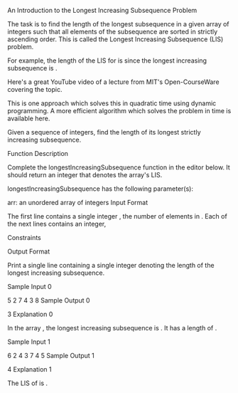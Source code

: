 An Introduction to the Longest Increasing Subsequence Problem

The task is to find the length of the longest subsequence in a given array of integers such that all elements of the subsequence are sorted in strictly ascending order. This is called the Longest Increasing Subsequence (LIS) problem.

For example, the length of the LIS for  is  since the longest increasing subsequence is .

Here's a great YouTube video of a lecture from MIT's Open-CourseWare covering the topic.


This is one approach which solves this in quadratic time using dynamic programming. A more efficient algorithm which solves the problem in  time is available here.

Given a sequence of integers, find the length of its longest strictly increasing subsequence.

Function Description

Complete the longestIncreasingSubsequence function in the editor below. It should return an integer that denotes the array's LIS.

longestIncreasingSubsequence has the following parameter(s):

arr: an unordered array of integers
Input Format

The first line contains a single integer , the number of elements in .
Each of the next  lines contains an integer, 

Constraints

Output Format

Print a single line containing a single integer denoting the length of the longest increasing subsequence.

Sample Input 0

5
2
7
4
3
8
Sample Output 0

3
Explanation 0

In the array , the longest increasing subsequence is . It has a length of .

Sample Input 1

6
2
4
3
7
4
5
Sample Output 1

4
Explanation 1

The LIS of  is .
